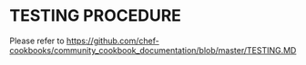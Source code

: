 # TESTING PROCEDURE
Please refer to
https://github.com/chef-cookbooks/community_cookbook_documentation/blob/master/TESTING.MD
